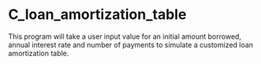 # C_loan_amortization_table
This program will take a user input value for an initial amount borrowed, annual interest rate and number of payments to simulate a customized loan amortization table.
